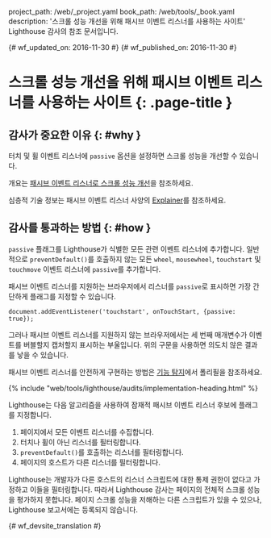 project_path: /web/_project.yaml
book_path: /web/tools/_book.yaml
description: '스크롤 성능 개선을 위해 패시브 이벤트 리스너를 사용하는 사이트' Lighthouse 감사의 참조 문서입니다.

{# wf_updated_on: 2016-11-30 #}
{# wf_published_on: 2016-11-30 #}

# 스크롤 성능 개선을 위해 패시브 이벤트 리스너를 사용하는 사이트  {: .page-title }

## 감사가 중요한 이유 {: #why }

터치 및 휠 이벤트 리스너에 `passive` 옵션을 설정하면
스크롤 성능을 개선할 수 있습니다.

개요는 [패시브 이벤트 리스너로 스크롤 성능 개선][blog]을
참조하세요.

심층적 기술 정보는 패시브 이벤트 리스너 사양의 [Explainer][explainer]를 참조하세요.


[blog]: https://developers.google.com/web/updates/2016/06/passive-event-listeners
[explainer]: https://github.com/WICG/EventListenerOptions/blob/gh-pages/explainer.md

## 감사를 통과하는 방법 {: #how }

`passive` 플래그를 Lighthouse가 식별한 모든 관련 이벤트 리스너에 추가합니다.
 일반적으로 `preventDefault()`를 호출하지 않는 모든 `wheel`,
`mousewheel`, `touchstart` 및 `touchmove` 이벤트 리스너에
`passive`를 추가합니다.

패시브 이벤트 리스너를 지원하는 브라우저에서 리스너를
`passive`로 표시하면 가장 간단하게 플래그를 지정할 수 있습니다.

    document.addEventListener('touchstart', onTouchStart, {passive: true});

그러나 패시브 이벤트 리스너를 지원하지 않는 브라우저에서는
세 번째 매개변수가 이벤트를 버블할지 캡처할지 표시하는 부울입니다.
위의 구문을 사용하면 의도치 않은 결과를 낳을 수 있습니다.

패시브 이벤트 리스너를 안전하게 구현하는 방법은 [기능 탐지][polyfill]에서 폴리필을 참조하세요.


[polyfill]: https://github.com/WICG/EventListenerOptions/blob/gh-pages/explainer.md#feature-detection

{% include "web/tools/lighthouse/audits/implementation-heading.html" %}

Lighthouse는 다음 알고리즘을 사용하여 잠재적 패시브 이벤트 리스너 후보에
플래그를 지정합니다.

1. 페이지에서 모든 이벤트 리스너를 수집합니다.
1. 터치나 휠이 아닌 리스너를 필터링합니다.
1. `preventDefault()`를 호출하는 리스너를 필터링합니다.
1. 페이지의 호스트가 다른 리스너를 필터링합니다.


Lighthouse는 개발자가 다른 호스트의 리스너 스크립트에 대한 통제 권한이 없다고 가정하고
이들을 필터링합니다. 따라서 Lighthouse 감사는
페이지의 전체적 스크롤 성능을 평가하지 못합니다. 페이지 스크롤 성능을 저해하는
다른 스크립트가 있을 수 있으나,
Lighthouse 보고서에는 등록되지 않습니다.


{# wf_devsite_translation #}
